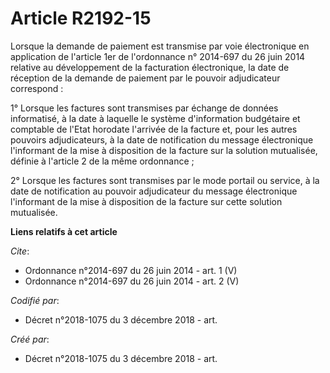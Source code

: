 # Article R2192-15

Lorsque la demande de paiement est transmise par voie électronique en application de l'article 1er de l'ordonnance n°
2014-697 du 26 juin 2014  relative au développement de la facturation électronique, la date de réception de la demande de
paiement par le pouvoir adjudicateur correspond : 

1° Lorsque les factures sont transmises par échange de données informatisé, à la date à laquelle le système d'information
budgétaire et comptable de l'Etat horodate l'arrivée de la facture et, pour les autres pouvoirs adjudicateurs, à la date de
notification du message électronique l'informant de la mise à disposition de la facture sur la solution mutualisée, définie à
l'article 2 de la même ordonnance ; 

2° Lorsque les factures sont transmises par le mode portail ou service, à la date de notification au pouvoir adjudicateur du
message électronique l'informant de la mise à disposition de la facture sur cette solution mutualisée.

**Liens relatifs à cet article**

_Cite_:

  - Ordonnance n°2014-697 du 26 juin 2014 - art. 1 (V)
  - Ordonnance n°2014-697 du 26 juin 2014 - art. 2 (V)

_Codifié par_:

  - Décret n°2018-1075 du 3 décembre 2018 - art.

_Créé par_:

  - Décret n°2018-1075 du 3 décembre 2018 - art.
